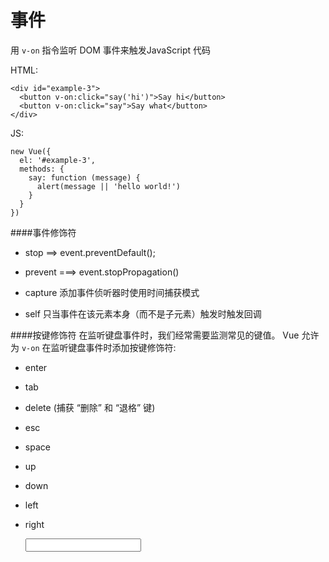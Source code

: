 # 事件

用 ```v-on``` 指令监听 DOM 事件来触发JavaScript 代码

HTML:

    <div id="example-3">
      <button v-on:click="say('hi')">Say hi</button>
      <button v-on:click="say">Say what</button>
    </div>

JS:

    new Vue({
      el: '#example-3',
      methods: {
        say: function (message) {
          alert(message || 'hello world!')
        }
      }
    })

####事件修饰符

* stop  ==> event.preventDefault();
* prevent ===> event.stopPropagation()
* capture 添加事件侦听器时使用时间捕获模式
* self 只当事件在该元素本身（而不是子元素）触发时触发回调

    <a v-on:click.stop.prevent="doThat"></a>

####按键修饰符
在监听键盘事件时，我们经常需要监测常见的键值。 Vue 允许为 ```v-on``` 在监听键盘事件时添加按键修饰符:

* enter
* tab
* delete (捕获 “删除” 和 “退格” 键)
* esc
* space
* up
* down
* left
* right

    <input v-on:keyup.enter="submit">